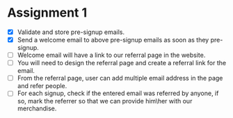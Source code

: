 Assignment 1
============
- [x] Validate and store pre-signup emails.
- [x] Send a welcome email to above pre-signup emails as soon as they pre-signup.
- [ ] Welcome email will have a link to our referral page in the website.
- [ ] You will need to design the referral page and create a referral link for the email.
- [ ] From the referral page, user can add multiple email address in the page and refer people. 
- [ ] For each signup, check if the entered email was referred by anyone, if so, mark the referrer so that we can provide him\her with our merchandise.

